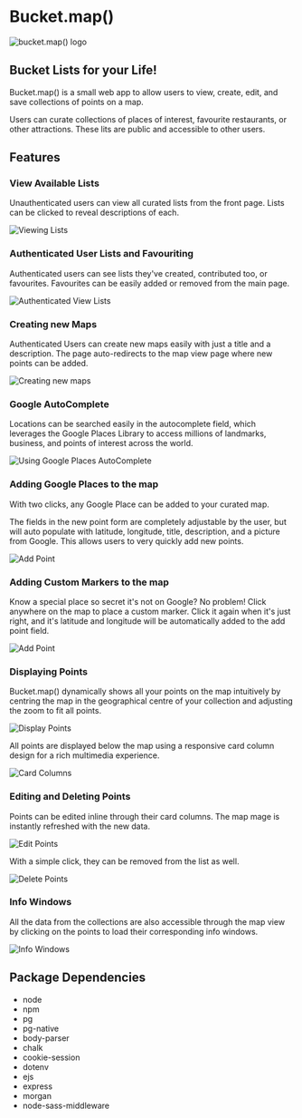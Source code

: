 # Bucket.map()

![bucket.map() logo](https://github.com/ematsushita/midterm-wiki-maps/blob/master/docs/bucket_logo.png)

## Bucket Lists for your Life!

Bucket.map() is a small web app to allow users to view, create, edit, and save collections of points on a map.

Users can curate collections of places of interest, favourite restaurants, or other attractions. These lits are public and accessible to other users.

## Features

### View Available Lists

Unauthenticated users can view all curated lists from the front page. Lists can be clicked to reveal descriptions of each.

![Viewing Lists](https://github.com/ematsushita/midterm-wiki-maps/blob/master/docs/list_dropdown.gif)

### Authenticated User Lists and Favouriting

Authenticated users can see lists they've created, contributed too, or favourites. Favourites can be easily added or removed from the main page.

![Authenticated View Lists](https://github.com/ematsushita/midterm-wiki-maps/blob/master/docs/authenticated_lists.gif)

### Creating new Maps

Authenticated Users can create new maps easily with just a title and a description. The page auto-redirects to the map view page where new points can be added.

![Creating new maps](https://github.com/ematsushita/midterm-wiki-maps/blob/master/docs/new_map.gif)

### Google AutoComplete

Locations can be searched easily in the autocomplete field, which leverages the Google Places Library to access millions of landmarks, business, and points of interest across the world.

![Using Google Places AutoComplete](https://github.com/ematsushita/midterm-wiki-maps/blob/master/docs/autocomplete.gif)

### Adding Google Places to the map

With two clicks, any Google Place can be added to your curated map. 

The fields in the new point form are completely adjustable by the user, but will auto populate with latitude, longitude, title, description, and a picture from Google. This allows users to very quickly add new points.

![Add Point](https://github.com/ematsushita/midterm-wiki-maps/blob/master/docs/add_point.gif)

### Adding Custom Markers to the map

Know a special place so secret it's not on Google? No problem! Click anywhere on the map to place a custom marker. Click it again when it's just right, and it's latitude and longitude will be automatically added to the add point field.

![Add Point](https://github.com/ematsushita/midterm-wiki-maps/blob/master/docs/click-point.gif)

### Displaying Points

Bucket.map() dynamically shows all your points on the map intuitively by centring the map in the geographical centre of your collection and adjusting the zoom to fit all points.

![Display Points](https://github.com/ematsushita/midterm-wiki-maps/blob/master/docs/display_points.png)

All points are displayed below the map using a responsive card column design for a rich multimedia experience.

![Card Columns](https://github.com/ematsushita/midterm-wiki-maps/blob/master/docs/cardcolumns.gif)

### Editing and Deleting Points

Points can be edited inline through their card columns. The map mage is instantly refreshed with the new data.

![Edit Points](https://github.com/ematsushita/midterm-wiki-maps/blob/master/docs/edit_point.gif)

With a simple click, they can be removed from the list as well.

![Delete Points](https://github.com/ematsushita/midterm-wiki-maps/blob/master/docs/delete_point.gif)

### Info Windows

All the data from the collections are also accessible through the map view by clicking on the points to load their corresponding info windows.

![Info Windows](https://github.com/ematsushita/midterm-wiki-maps/blob/master/docs/info_window.gif)


## Package Dependencies

- node
- npm
- pg
- pg-native
- body-parser
- chalk
- cookie-session
- dotenv
- ejs
- express
- morgan
- node-sass-middleware
